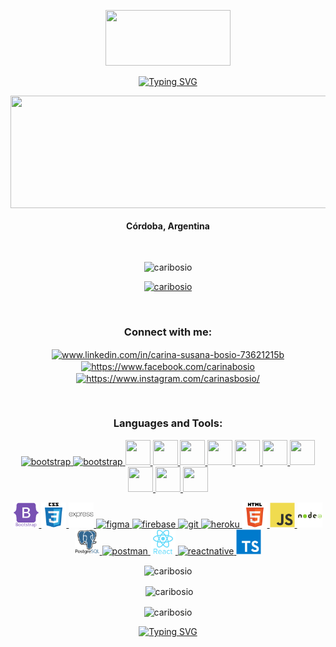  
 <p align="center"><img src="https://res.cloudinary.com/carina-bosio/image/upload/v1664847423/hi-removebg-preview_rgz7fr.png" height="89" width="200"/><p/>
 <p align="center"> <a href="https://git.io/typing-svg"><img src="https://readme-typing-svg.herokuapp.com?font=Fira+Code&size=30&pause=1000&color=BD7C7C&center=true&width=500&height=100&lines=¡Bienvenidos+a+mi+perfil!" alt="Typing SVG" /></a>
<p align="center"><img align="center" src="https://res.cloudinary.com/carina-bosio/image/upload/v1664415045/Banner_2_eydxjy.png" height="180" width="600"/></p>

<!-- <h1 align="center">Hi 👋, I'm Carina Bosio</h1> -->
<h4 align="center">Córdoba, Argentina</h4>
<br/>
<p align="center"> <img src="https://komarev.com/ghpvc/?username=caribosio&label=Profile%20views&color=0e75b6&style=flat" alt="caribosio" /> </p>

<p align="center"> <a href="https://github.com/ryo-ma/github-profile-trophy"><img src="https://github-profile-trophy.vercel.app/?username=caribosio" alt="caribosio" /></a> </p>
<br/>
<h3 align="center">Connect with me:</h3>
<p align="center">
<a href="https://www.linkedin.com/in/carina-susana-bosio-73621215b" target="blank"><img align="center" src="https://raw.githubusercontent.com/rahuldkjain/github-profile-readme-generator/master/src/images/icons/Social/linked-in-alt.svg" alt="www.linkedin.com/in/carina-susana-bosio-73621215b" height="30" width="40" /></a>
<a href="https://www.facebook.com/carinabosio" target="blank"><img align="center" src="https://raw.githubusercontent.com/rahuldkjain/github-profile-readme-generator/master/src/images/icons/Social/facebook.svg" alt="https://www.facebook.com/carinabosio" height="30" width="40" /></a>
<a href="https://www.instagram.com/carinasbosio/" target="blank"><img align="center" src="https://raw.githubusercontent.com/rahuldkjain/github-profile-readme-generator/master/src/images/icons/Social/instagram.svg" alt="https://www.instagram.com/carinasbosio/" height="30" width="40" /></a>
</p>
<br/>
<h3 align="center">Languages and Tools:</h3>

<p align="center"> <a href="https://cdn.jsdelivr.net/gh/devicons/devicon@v2.15.1/devicon.min.css"> <img src="https://cdn.jsdelivr.net/gh/devicons/devicon/icons/nodejs/nodejs-original.svg" alt="bootstrap" width="40" height="40"/> 
 <a href="https://cdn.jsdelivr.net/gh/devicons/devicon@v2.15.1/devicon.min.css"> <img src="https://cdn.jsdelivr.net/gh/devicons/devicon/icons/react/react-original.svg" alt="bootstrap" width="40" height="40"/>
  <a href="https://cdn.jsdelivr.net/gh/devicons/devicon@v2.15.1/devicon.min.css"> <img src="https://cdn.jsdelivr.net/gh/devicons/devicon/icons/redux/redux-original.svg" width="40" height="40"/>
    <a href="https://cdn.jsdelivr.net/gh/devicons/devicon@v2.15.1/devicon.min.css"> <img src="https://cdn.jsdelivr.net/gh/devicons/devicon/icons/express/express-original-wordmark.svg" width="40" height="40"/>
     <a href="https://cdn.jsdelivr.net/gh/devicons/devicon@v2.15.1/devicon.min.css"> <img src="https://cdn.jsdelivr.net/gh/devicons/devicon/icons/sequelize/sequelize-original.svg" width="40" height="40"/>
 <a href="https://cdn.jsdelivr.net/gh/devicons/devicon@v2.15.1/devicon.min.css"> <img src="https://cdn.jsdelivr.net/gh/devicons/devicon/icons/postgresql/postgresql-plain.svg" width="40" height="40"/>
 <a href="https://cdn.jsdelivr.net/gh/devicons/devicon@v2.15.1/devicon.min.css"> <img src="https://cdn.jsdelivr.net/gh/devicons/devicon/icons/javascript/javascript-original.svg" width="40" height="40"/>
 <a href="https://cdn.jsdelivr.net/gh/devicons/devicon@v2.15.1/devicon.min.css"> <img src="https://cdn.jsdelivr.net/gh/devicons/devicon/icons/typescript/typescript-original.svg" width="40" height="40"/>
  <a href="https://cdn.jsdelivr.net/gh/devicons/devicon@v2.15.1/devicon.min.css"> <img src="https://cdn.jsdelivr.net/gh/devicons/devicon/icons/html5/html5-original.svg" width="40" height="40"/>
  <a href="https://cdn.jsdelivr.net/gh/devicons/devicon@v2.15.1/devicon.min.css"> <img src="https://cdn.jsdelivr.net/gh/devicons/devicon/icons/css3/css3-original.svg" width="40" height="40"/>
   <a href="https://cdn.jsdelivr.net/gh/devicons/devicon@v2.15.1/devicon.min.css"> <img src="https://cdn.jsdelivr.net/gh/devicons/devicon/icons/bootstrap/bootstrap-original.svg" width="40" height="40"/>
    <a href="https://cdn.jsdelivr.net/gh/devicons/devicon@v2.15.1/devicon.min.css"> <img src="https://cdn.jsdelivr.net/gh/devicons/devicon/icons/figma/figma-original.svg" width="40" height="40"/>
   
 
 
<p align="center"> <a href="https://getbootstrap.com" target="_blank" rel="noreferrer"> <img src="https://raw.githubusercontent.com/devicons/devicon/master/icons/bootstrap/bootstrap-plain-wordmark.svg" alt="bootstrap" width="40" height="40"/> </a> <a href="https://www.w3schools.com/css/" target="_blank" rel="noreferrer"> <img src="https://raw.githubusercontent.com/devicons/devicon/master/icons/css3/css3-original-wordmark.svg" alt="css3" width="40" height="40"/> </a> <a href="https://expressjs.com" target="_blank" rel="noreferrer"> <img src="https://raw.githubusercontent.com/devicons/devicon/master/icons/express/express-original-wordmark.svg" alt="express" width="40" height="40"/> </a> <a href="https://www.figma.com/" target="_blank" rel="noreferrer"> <img src="https://www.vectorlogo.zone/logos/figma/figma-icon.svg" alt="figma" width="40" height="40"/> </a> <a href="https://firebase.google.com/" target="_blank" rel="noreferrer"> <img src="https://www.vectorlogo.zone/logos/firebase/firebase-icon.svg" alt="firebase" width="40" height="40"/> </a> <a href="https://git-scm.com/" target="_blank" rel="noreferrer"> <img src="https://www.vectorlogo.zone/logos/git-scm/git-scm-icon.svg" alt="git" width="40" height="40"/> </a> <a href="https://heroku.com" target="_blank" rel="noreferrer"> <img src="https://www.vectorlogo.zone/logos/heroku/heroku-icon.svg" alt="heroku" width="40" height="40"/> </a> <a href="https://www.w3.org/html/" target="_blank" rel="noreferrer"> <img src="https://raw.githubusercontent.com/devicons/devicon/master/icons/html5/html5-original-wordmark.svg" alt="html5" width="40" height="40"/> </a> <a href="https://developer.mozilla.org/en-US/docs/Web/JavaScript" target="_blank" rel="noreferrer"> <img src="https://raw.githubusercontent.com/devicons/devicon/master/icons/javascript/javascript-original.svg" alt="javascript" width="40" height="40"/> </a> <a href="https://nodejs.org" target="_blank" rel="noreferrer"> <img src="https://raw.githubusercontent.com/devicons/devicon/master/icons/nodejs/nodejs-original-wordmark.svg" alt="nodejs" width="40" height="40"/>  <a href="https://www.postgresql.org" target="_blank" rel="noreferrer"> <img src="https://raw.githubusercontent.com/devicons/devicon/master/icons/postgresql/postgresql-original-wordmark.svg" alt="postgresql" width="40" height="40"/> </a> <a href="https://postman.com" target="_blank" rel="noreferrer"> <img src="https://www.vectorlogo.zone/logos/getpostman/getpostman-icon.svg" alt="postman" width="40" height="40"/> </a> <a href="https://reactjs.org/" target="_blank" rel="noreferrer"> <img src="https://raw.githubusercontent.com/devicons/devicon/master/icons/react/react-original-wordmark.svg" alt="react" width="40" height="40"/> </a> <a href="https://reactnative.dev/" target="_blank" rel="noreferrer"> <img src="https://reactnative.dev/img/header_logo.svg" alt="reactnative" width="40" height="40"/> </a> <a href="https://www.typescriptlang.org/" target="_blank" rel="noreferrer"> <img src="https://raw.githubusercontent.com/devicons/devicon/master/icons/typescript/typescript-original.svg" alt="typescript" width="40" height="40"/> </a> </p>

<p align="center"><img align="center" src="https://github-readme-stats.vercel.app/api/top-langs?username=caribosio&show_icons=true&locale=en&layout=compact" alt="caribosio" /></p>

<p align="center">&nbsp;<img align="center" src="https://github-readme-stats.vercel.app/api?username=caribosio&show_icons=true&locale=en" alt="caribosio" /></p>

<p align="center"><img align="center" src="https://github-readme-streak-stats.herokuapp.com/?user=caribosio&" alt="caribosio" /></p>


<p align="center">
<a href="https://git.io/typing-svg"><img src="https://readme-typing-svg.herokuapp.com?font=Fira+Code&pause=1000&color=BD7C7C&center=true&width=435&lines=Gracias+por+visitar+mi+perfil!!!;Cont%C3%A1ctame" alt="Typing SVG" /></a>
